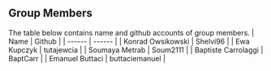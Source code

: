 ## Group Members
The table below contains name and github accounts of group members.
| Name | Github |
| ------ | ------ |
| Konrad Owsikowski | Shelvi96 |
| Ewa Kupczyk | tutajewcia |
| Soumaya Metrab | Soum2111 |
| Baptiste Carrolaggi | BaptCarr |
| Emanuel Buttaci | buttaciemanuel |
